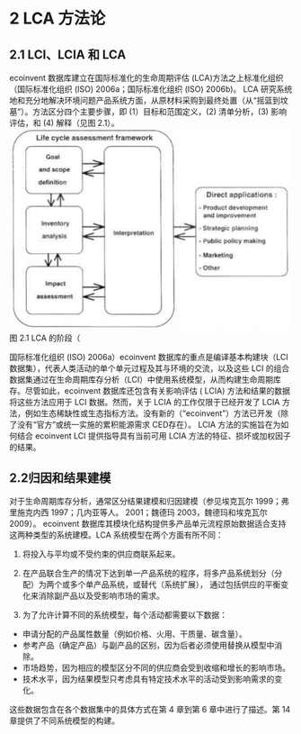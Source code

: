 # 2 LCA 方法论

## 2.1 LCI、LCIA 和 LCA

ecoinvent 数据库建立在国际标准化的生命周期评估 (LCA)方法之上标准化组织（国际标准化组织 (ISO) 2006a；国际标准化组织 (ISO)
2006b)。 LCA
研究系统地和充分地解决环境问题产品系统方面，从原材料采购到最终处置（从“摇篮到坟墓”）。方法区分四个主要步骤，即
(1）目标和范围定义，(2) 清单分析，(3) 影响评估，和 
(4) 解释（见图 2.1）。
   ![img.png](LCA.png)
   图 2.1 LCA 的阶段（

国际标准化组织 (ISO) 2006a）ecoinvent 数据库的重点是编译基本构建块（LCI 数据集），代表人类活动的单个单元过程及其与环境的交流，以及这些
LCI
的组合数据集通过在生命周期库存分析（LCI）中使用系统模型，从而构建生命周期库存。尽管如此，ecoinvent 数据库还包含有关影响评估 (
LCIA) 方法和结果的数据将这些方法应用于 LCI 数据。然而，关于 LCIA 的工作仅限于已经开发了 LCIA 方法，例如生态稀缺性或生态指标方法。没有新的（“ecoinvent”）方法已开发（除了没有“官方”或统一实施的累积能源需求 CED存在）。 LCIA
方法的实施旨在为如何结合 ecoinvent LCI 提供指导具有当前可用 LCIA 方法的特征、损坏或加权因子的结果。

## 2.2归因和结果建模

对于生命周期库存分析，通常区分结果建模和归因建模（参见埃克瓦尔 1999；弗里施克内西 1997；几内亚等人。 2001；魏德玛
2003，魏德玛和埃克瓦尔 2009）。 ecoinvent 数据库其模块化结构提供多产品单元流程原始数据适合支持这两种类型的系统建模。LCA
系统模型在两个方面有所不同：
1. 将投入与平均或不受约束的供应商联系起来。
2. 在产品联合生产的情况下达到单一产品系统的程序，将多产品系统划分（分配）为两个或多个单产品系统，或替代（系统扩展），
通过包括供应的平衡变化来消除副产品以及受影响市场的需求。

3. 为了允许计算不同的系统模型，每个活动都需要以下数据：
- 申请分配的产品属性数量（例如价格、火用、干质量、碳含量）。
- 参考产品（确定产品）与副产品的区别，因为后者必须使用替换从模型中消除。
- 市场趋势，因为相应的模型区分不同的供应商会受到收缩和增长的影响市场。
- 技术水平，因为结果模型只考虑具有特定技术水平的活动受到影响需求的变化。

这些数据包含在各个数据集中的具体方式在第 4 章到第 6 章中进行了描述。第 14 章提供了不同系统模型的构建。
